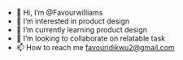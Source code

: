 - 👋 Hi, I’m @Favourwilliams
- 👀 I’m interested in product design 
- 🌱 I’m currently learning product design 
- 💞️ I’m looking to collaborate on relatable task
- 📫 How to reach me favouridikwu2@gmail.com

<!---
Favourwilliams/Favourwilliams is a ✨ special ✨ repository because its `README.md` (this file) appears on your GitHub profile.
You can click the Preview link to take a look at your changes.
--->
